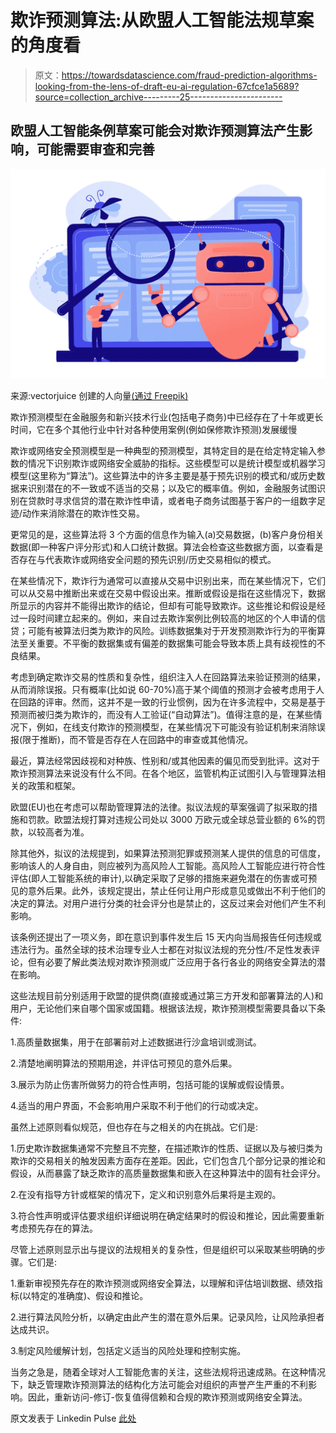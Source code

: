 # 欺诈预测算法:从欧盟人工智能法规草案的角度看

> 原文：<https://towardsdatascience.com/fraud-prediction-algorithms-looking-from-the-lens-of-draft-eu-ai-regulation-67cfce1a5689?source=collection_archive---------25----------------------->

## 欧盟人工智能条例草案可能会对欺诈预测算法产生影响，可能需要审查和完善

![](img/6b2723680ccfe75b1dc965a545ee3364.png)

来源:vectorjuice 创建的人向量[(通过 Freepik)](https://www.freepik.com/free-vector/controller-reading-regulations-robot-artificial-intelligence-regulations-limitations-ai-development-global-tech-regulations-concept_11669237.htm#page=1&query=vectorjuice%20robot&position=26)

欺诈预测模型在金融服务和新兴技术行业(包括电子商务)中已经存在了十年或更长时间，它在多个其他行业中针对各种使用案例(例如保修欺诈预测)发展缓慢

欺诈或网络安全预测模型是一种典型的预测模型，其特定目的是在给定特定输入参数的情况下识别欺诈或网络安全威胁的指标。这些模型可以是统计模型或机器学习模型(这里称为“算法”)。这些算法中的许多主要是基于预先识别的模式和/或历史数据来识别潜在的不一致或不适当的交易；以及它的概率值。例如，金融服务试图识别在贷款时寻求信贷的潜在欺诈性申请，或者电子商务试图基于客户的一组数字足迹/动作来消除潜在的欺诈性交易。

更常见的是，这些算法将 3 个方面的信息作为输入(a)交易数据，(b)客户身份相关数据(即一种客户评分形式)和人口统计数据。算法会检查这些数据方面，以查看是否存在与代表欺诈或网络安全问题的预先识别/历史交易相似的模式。

在某些情况下，欺诈行为通常可以直接从交易中识别出来，而在某些情况下，它们可以从交易中推断出来或在交易中假设出来。推断或假设是指在这些情况下，数据所显示的内容并不能得出欺诈的结论，但却有可能导致欺诈。这些推论和假设是经过一段时间建立起来的。例如，来自过去欺诈案例比例较高的地区的个人申请的信贷；可能有被算法归类为欺诈的风险。训练数据集对于开发预测欺诈行为的平衡算法至关重要。不平衡的数据集或有偏差的数据集可能会导致本质上具有歧视性的不良结果。

考虑到确定欺诈交易的性质和复杂性，组织注入人在回路算法来验证预测的结果，从而消除误报。只有概率(比如说 60-70%)高于某个阈值的预测才会被考虑用于人在回路的评审。然而，这并不是一致的行业惯例，因为在许多流程中，交易是基于预测而被归类为欺诈的，而没有人工验证(“自动算法”)。值得注意的是，在某些情况下，例如，在线支付欺诈的预测模型，在某些情况下可能没有验证机制来消除误报(限于推断)，而不管是否存在人在回路中的审查或其他情况。

最近，算法经常因歧视和对种族、性别和/或其他因素的偏见而受到批评。这对于欺诈预测算法来说没有什么不同。在各个地区，监管机构正试图引入与管理算法相关的政策和框架。

欧盟(EU)也在考虑可以帮助管理算法的法律。拟议法规的草案强调了拟采取的措施和罚款。欧盟法规打算对违规公司处以 3000 万欧元或全球总营业额的 6%的罚款，以较高者为准。

除其他外，拟议的法规提到，如果算法预测犯罪或预测某人提供的信息的可信度，影响该人的人身自由，则应被列为高风险人工智能。高风险人工智能应进行符合性评估(即人工智能系统的审计),以确定采取了足够的措施来避免潜在的伤害或可预见的意外后果。此外，该规定提出，禁止任何让用户形成意见或做出不利于他们的决定的算法。对用户进行分类的社会评分也是禁止的，这反过来会对他们产生不利影响。

该条例还提出了一项义务，即在意识到事件发生后 15 天内向当局报告任何违规或违法行为。虽然全球的技术治理专业人士都在对拟议法规的充分性/不足性发表评论，但有必要了解此类法规对欺诈预测或广泛应用于各行各业的网络安全算法的潜在影响。

这些法规目前分别适用于欧盟的提供商(直接或通过第三方开发和部署算法的人)和用户，无论他们来自哪个国家或国籍。根据该法规，欺诈预测模型需要具备以下条件:

1.高质量数据集，用于在部署前对上述数据进行沙盒培训或测试。

2.清楚地阐明算法的预期用途，并评估可预见的意外后果。

3.展示为防止伤害所做努力的符合性声明，包括可能的误解或假设情景。

4.适当的用户界面，不会影响用户采取不利于他们的行动或决定。

虽然上述原则看似规范，但也存在与之相关的内在挑战。它们是:

1.历史欺诈数据集通常不完整且不完整，在描述欺诈的性质、证据以及与被归类为欺诈的交易相关的触发因素方面存在差距。因此，它们包含几个部分记录的推论和假设，从而暴露了缺乏欺诈的高质量数据集和嵌入在这种算法中的固有社会评分。

2.在没有指导方针或框架的情况下，定义和识别意外后果将是主观的。

3.符合性声明或评估要求组织详细说明在确定结果时的假设和推论，因此需要重新考虑预先存在的算法。

尽管上述原则显示出与提议的法规相关的复杂性，但是组织可以采取某些明确的步骤。它们是:

1.重新审视预先存在的欺诈预测或网络安全算法，以理解和评估培训数据、绩效指标(以特定的准确度)、假设和推论。

2.进行算法风险分析，以确定由此产生的潜在意外后果。记录风险，让风险承担者达成共识。

3.制定风险缓解计划，包括定义适当的风险处理和控制实施。

当务之急是，随着全球对人工智能危害的关注，这些法规将迅速成熟。在这种情况下，缺乏管理欺诈预测算法的结构化方法可能会对组织的声誉产生严重的不利影响。因此，重新访问-修订-恢复值得信赖和合规的欺诈预测或网络安全算法。

原文发表于 Linkedin Pulse [此处](https://www.linkedin.com/pulse/fraud-prediction-algorithms-looking-from-lens-draft-eu-narayanan/?trackingId=XwIVOXjQQnqglA%2FNz3wH5Q%3D%3D)